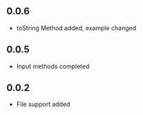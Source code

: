 ## 0.0.6

* toString Method added, example changed

## 0.0.5

* Input methods completed

## 0.0.2

* File support added
